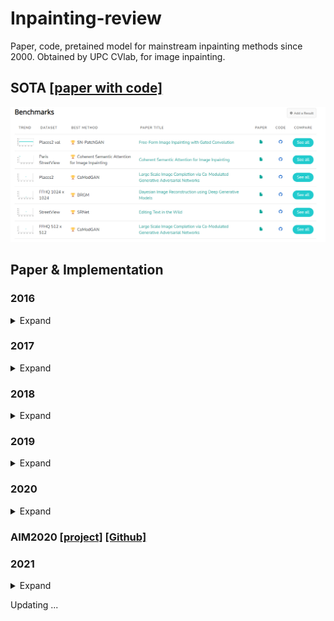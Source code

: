 # Inpainting-review
Paper, code, pretained model for mainstream inpainting methods since 2000.
Obtained by UPC CVlab, for image inpainting.

## SOTA [[paper with code]](https://www.paperswithcode.com/task/image-inpainting)
![SOTA](https://github.com/Oliiveralien/Inpainting-review/blob/master/pics/SOTA.png)

## Paper & Implementation
### 2016
<details>
  
* 2016CVPR - [Context Encoder](https://github.com/BoyuanJiang/context_encoder_pytorch)
* 2016ICML - [VAE+GAN](https://github.com/lucabergamini/VAEGAN-PYTORCH)

<summary>Expand</summary>
</details>

### 2017
<details>
  
* 2017CVPR - [Generative Face Completion](https://github.com/Yijunmaverick/GenerativeFaceCompletion)
* 2017CVPR - [High-Resolution Image Inpainting using Multi-Scale Neural Patch Synthesis](https://github.com/ZhanzhouFeng/Pytorch-Implement-Faster-High-Res-Neural-Inpainting) 
/ [[Project]](http://www.harryyang.org/inpainting/)
* 2017SIGGRAPH - [GLCIC](https://github.com/otenim/GLCIC-PyTorch)

<summary>Expand</summary>
</details>

### 2018
<details>
  
* 2018ACMMM - [PGN](https://github.com/crashmoon/Progressive-Generative-Networks)
* 2018CVPR - [CA](https://github.com/daa233/generative-inpainting-pytorch)
* 2018ECCV - Contextual-based Image Inpainting: Infer, Match, and Translate
* 2018ECCV - [PC](https://github.com/naoto0804/pytorch-inpainting-with-partial-conv) / [Official](https://github.com/NVIDIA/partialconv)
* 2018ECCV - [Shift-Net](https://github.com/Zhaoyi-Yan/Shift-Net_pytorch)
* 2018NIPS - [GMCNN](https://github.com/shepnerd/inpainting_gmcnn)

<summary>Expand</summary>
</details>

### 2019
<details>
  
* 2019ACMMM - [DFNet](https://github.com/hughplay/DFNet)
* 2019CVPR - Foreground-aware Image Inpainting
* 2019CVPR - [PEN-Net](https://github.com/researchmm/PEN-Net-for-Inpainting)
* 2019CVPR - [PIC](https://github.com/lyndonzheng/Pluralistic-Inpainting)
* 2019ICCV - [CSA](https://github.com/KumapowerLIU/CSA-inpainting)
* 2019ICCV - [EdgeConnect](https://github.com/knazeri/edge-connect)
* 2019ICCV - [GatedConvolution](https://github.com/avalonstrel/GatedConvolution_pytorch) / [Deepfill Project CA & GC](https://github.com/JiahuiYu/generative_inpainting)
* 2019ICCV - [LBAM](https://github.com/Vious/LBAM_Pytorch)
* 2019ICCV - [PRVS](https://github.com/jingyuanli001/PRVS-Image-Inpainting)
* 2019ICCV - [StructureFlow](https://github.com/RenYurui/StructureFlow)
* 2019IJCAI - [MUSICAL](https://github.com/wangning-001/MUSICAL)

<summary>Expand</summary>
</details>

### 2020
<details>
  
* 2020AAAI - [Structure Inpainting](https://github.com/YoungGod/sturcture-inpainting)
* 2020AAAI - [Region Normalization](https://github.com/geekyutao/RN)
* 2020CVPR - [3D Inpainting](https://github.com/vt-vl-lab/3d-photo-inpainting)
* 2020CVPR - [Attentive Normalization](https://github.com/Jia-Research-Lab/AttenNorm)
* 2020CVPR - [Bringing Old Photos Back to Life](https://github.com/microsoft/Bringing-Old-Photos-Back-to-Life)
* 2020CVPR - [CRA](https://github.com/wangyx240/High-Resolution-Image-Inpainting-GAN)
* 2020CVPR - [Multi-Code GAN Prior](https://github.com/genforce/mganprior)
* 2020CVPR - Prior Guided GAN Based Semantic Inpainting
* 2020CVPR - [RFR](https://github.com/jingyuanli001/RFR-Inpainting)
* 2020CVPR - [Self-Supervised Scene De-occlusion](https://github.com/XiaohangZhan/deocclusion)
* 2020CVPR - UCTGAN: Diverse Image Inpainting based on Unsupervised Cross-SpaceTranslation
* 2020ECCV - [DeepGIN](https://github.com/rlct1/DeepGIN) / [Task1](https://github.com/rlct1/gin) / [Task2](https://github.com/rlct1/gin-sg)
* 2020ECCV - Guidance and Evaluation: Semantic-Aware Image Inpainting for Mixed Scenes
* 2020ECCV - High-Resolution Image Inpainting with Iterative Concidence Feedback and Guided Upsampling [(API)](https://zengxianyu.github.io/iic/)
* 2020ECCV - Learning Object Placement by Inpainting for Compositional Data Augmentation
* 2020ECCV - [MEDFE](https://github.com/KumapowerLIU/Rethinking-Inpainting-MEDFE)
* 2020ECCV - [VCNet](https://github.com/birdortyedi/vcnet-blind-image-inpainting)
* 2020ECCVW - [DMFN](https://github.com/Zheng222/DMFN)
* 2020PR - [MANet](https://github.com/wangning-001/MANet)
* 2020TIP - PNEN: Pyramid Non-Local Enhanced Networks
* 2020TIP - [DSNet](https://github.com/wangning-001/DSNet)
* 2020Sensors - [GLA](https://github.com/SayedNadim/Global-and-Local-Attention-Based-Free-Form-Image-Inpainting)

<summary>Expand</summary>
</details>

### AIM2020 [[project]](https://data.vision.ee.ethz.ch/cvl/aim20//) [[Github]](https://github.com/vglsd/AIM2020-Image-Inpainting-Challenge) 

### 2021
<details>
  
* 2021CVPR - [VQ-VAE](https://github.com/USTC-JialunPeng/Diverse-Structure-Inpainting)
* 2021CVPR - [MPRNet](https://github.com/swz30/MPRNet)
* 2021CVPR - [PISE](https://github.com/Zhangjinso/PISE)
* 2021CVPR - [Anycost GAN](https://github.com/mit-han-lab/anycost-gan)
* 2021CVPR - [DeFLOCNet](https://github.com/KumapowerLIU/DeFLOCNet)
* 2021CVPR - [PDGAN](https://github.com/KumapowerLIU/PD-GAN)
* 2021ICLR - [CoModGAN (TF)](https://github.com/zsyzzsoft/co-mod-gan)
* 2021arXiv - [BRGM (TF)](https://github.com/razvanmarinescu/brgm)

<summary>Expand</summary>
</details>

Updating ...
